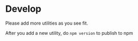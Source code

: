 # Develop

Please add more utilities as you see fit.

After you add a new utility, do `npm version` to publish to npm
